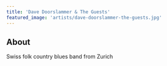 ```yaml
---
title: 'Dave Doorslammer & The Guests'
featured_image: 'artists/dave-doorslammer-the-guests.jpg'
---
```


## About

Swiss folk country blues band from Zurich
